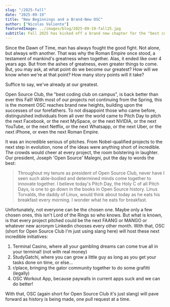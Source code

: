 ```yaml
---
slug: "/2025-fall"
date: "2025-09-19"
title: "New Beginnings and a Brand-New OSC"
author: ["Nicolas Valiente"]
featuredImage: ../images/blog/2025-09-19-fall25.jpg
subtitle: Fall 2025 has kicked off a brand new chapter for the "best coding club on campus"
---
```


Since the Dawn of Time, man has always fought the good fight. Not alone, but always with another. That was why the Roman Empire once stood, a testament of mankind's greatness when together. Alas, it ended like over 4 years ago. But from the ashes of greatness, even greater things to come. But, you may ask, at what point do we become our greatest? How will we know when we're at that point? How many story points will it take?

Suffice to say, we've already at our greatest.

Open Source Club, the "best coding club on campus", is back better than ever this Fall! With most of our projects not continuing from the Spring, this is the moment OSC reaches brand new heights, building upon the successes of our forefathers. To not disappoint those who came before, distinguished individuals from all over the world came to Pitch Day to pitch the next Facebook, or the next MySpace, or the next NVIDIA, or the next YouTube, or the next Netflix, or the next Whatsapp, or the next Uber, or the next iPhone, or even the next Roman Empire.

It was an incredible serious of pitches. From Nobel-qualified projects to the next step in evolution, none of the ideas were anything short of incredible. The crowds would cheer at every project, the room bolstering in laughter. Our president, Joseph 'Open Source' Malegni, put the day to words the best:

> Throughout my tenure as president of Open Source Club, never have I seen such able-bodied and determined minds come together to innovate together. I believe today's Pitch Day, the Holy C of all Pitch Days, is one to go down in the books in Open Source history. Linus Torvalds, the daddy of Linux, would think about today as he eats his breakfast every morning. I wonder what he eats for breakfast.

Unfortunately, not everyone can be the chosen one. Maybe only a few chosen ones, this isn't Lord of the Rings so who knows. But what is known, is that every project pitched could be the next FAANG or MANGO or whatever new acronym Linkedin chooses every other month. With that, OSC (short for Open Source Club I'm just using slang here) will host these next incredible initiatives:

1. Terminal Casino, where all your gambling dreams can come true all in your terminal! (not with real money)
2. StudyGatchi, where you can grow a little guy as long as you get your tasks done on time, or else...
3. r/place, bringing the gator community together to do some grafitti (legally)
4. OSC Workout App, because paywalls in current apps suck and we can do better!

With that, OSC (again short for Open Source Club it's just slang) will pave forward as history is being made, one pull request at a time.
